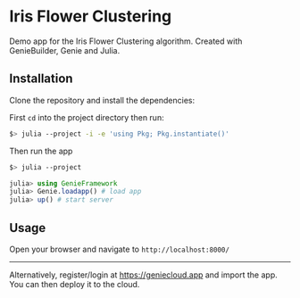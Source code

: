 # Iris Flower Clustering

Demo app for the Iris Flower Clustering algorithm. Created with GenieBuilder, Genie and Julia.

## Installation

Clone the repository and install the dependencies:

First `cd` into the project directory then run:

```bash
$> julia --project -i -e 'using Pkg; Pkg.instantiate()'
```

Then run the app

```bash
$> julia --project
```

```julia
julia> using GenieFramework
julia> Genie.loadapp() # load app
julia> up() # start server
```

## Usage

Open your browser and navigate to `http://localhost:8000/`

---

Alternatively, register/login at <https://geniecloud.app> and import the app. You can then deploy it to the cloud.
